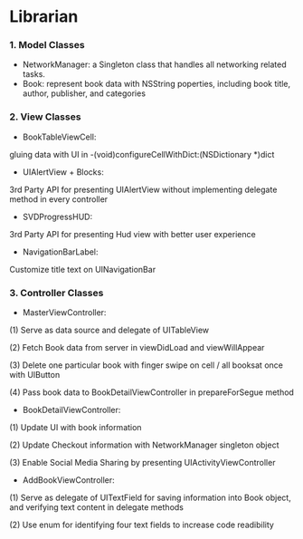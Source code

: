 # Librarian

### 1. Model Classes

- NetworkManager: a Singleton class that handles all networking related tasks.
- Book: represent book data with NSString poperties, including book title, author, publisher, and categories

### 2. View Classes

- BookTableViewCell: 

gluing data with UI in -(void)configureCellWithDict:(NSDictionary *)dict

- UIAlertView + Blocks:

3rd Party API for presenting UIAlertView without implementing delegate method in every controller

- SVDProgressHUD:

3rd Party API for presenting Hud view with better user experience

- NavigationBarLabel:

Customize title text on UINavigationBar

### 3. Controller Classes

- MasterViewController: 

(1) Serve as data source and delegate of UITableView

(2) Fetch Book data from server in viewDidLoad and viewWillAppear

(3) Delete one particular book with finger swipe on cell / all booksat once with UIButton

(4) Pass book data to BookDetailViewController in prepareForSegue method

- BookDetailViewController:

(1) Update UI with book information

(2) Update Checkout information with NetworkManager singleton object

(3) Enable Social Media Sharing by presenting UIActivityViewController

- AddBookViewController:

(1) Serve as delegate of UITextField for saving information into Book object, and verifying text content in delegate methods

(2) Use enum for identifying four text fields to increase code readibility


